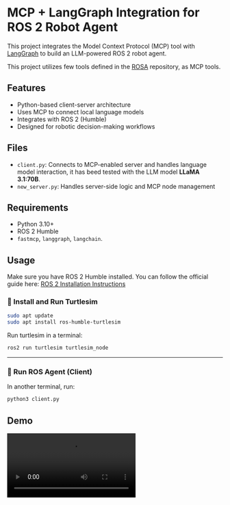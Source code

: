 # MCP + LangGraph Integration for ROS 2 Robot Agent

This project integrates the Model Context Protocol (MCP) tool with [LangGraph](https://github.com/langchain-ai/langgraph) to build an LLM-powered ROS 2 robot agent.

This project utilizes few tools defined in the [ROSA](https://github.com/nasa-jpl/rosa) repository, as MCP tools.

## Features

- Python-based client-server architecture
- Uses MCP to connect local language models
- Integrates with ROS 2 (Humble)
- Designed for robotic decision-making workflows

## Files

- `client.py`: Connects to MCP-enabled server and handles language model interaction, it has beed tested with the LLM model **LLaMA 3.1:70B**.
- `new_server.py`: Handles server-side logic and MCP node management

## Requirements

- Python 3.10+
- ROS 2 Humble
- `fastmcp`, `langgraph`, `langchain`.

## Usage

Make sure you have ROS 2 Humble installed. You can follow the official guide here: [ROS 2 Installation Instructions](https://docs.ros.org/en/humble/Installation.html)


### 🐢 Install and Run Turtlesim

```bash
sudo apt update
sudo apt install ros-humble-turtlesim
```

Run turtlesim in a terminal:

```bash
ros2 run turtlesim turtlesim_node
```

---


### 🤖 Run ROS Agent (Client)

In another terminal, run:

```bash
python3 client.py
```


## Demo

![Demo GIF](demo.webm)